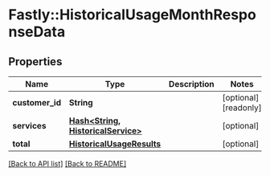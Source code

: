 # Fastly::HistoricalUsageMonthResponseData

## Properties

| Name | Type | Description | Notes |
| ---- | ---- | ----------- | ----- |
| **customer_id** | **String** |  | [optional][readonly] |
| **services** | [**Hash&lt;String, HistoricalService&gt;**](HistoricalService.md) |  | [optional] |
| **total** | [**HistoricalUsageResults**](HistoricalUsageResults.md) |  | [optional] |

[[Back to API list]](../../README.md#endpoints) [[Back to README]](../../README.md)

